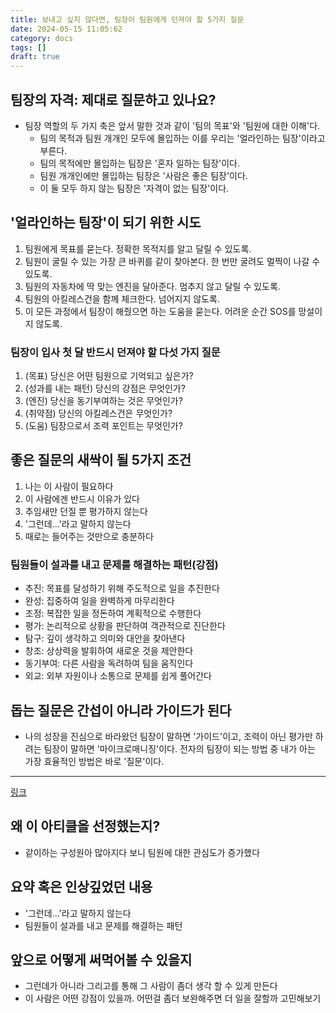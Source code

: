 ```yaml
---
title: 보내고 싶지 않다면, 팀장이 팀원에게 던져야 할 5가지 질문
date: 2024-05-15 11:05:62
category: docs
tags: []
draft: true
---
```


## 팀장의 자격: 제대로 질문하고 있나요?

- 팀장 역할의 두 가지 축은 앞서 말한 것과 같이 '팀의 목표'와 '팀원에 대한 이해'다.
  - 팀의 목적과 팀원 개개인 모두에 몰입하는 이를 우리는 '얼라인하는 팀장'이라고 부른다.
  - 팀의 목적에만 몰입하는 팀장은 '혼자 일하는 팀장'이다.
  - 팀원 개개인에만 몰입하는 팀장은 '사람은 좋은 팀장'이다.
  - 이 둘 모두 하지 않는 팀장은 '자격이 없는 팀장'이다.

## '얼라인하는 팀장'이 되기 위한 시도

1. 팀원에게 목표를 묻는다. 정확한 목적지를 알고 달릴 수 있도록.
2. 팀원이 굴릴 수 있는 가장 큰 바퀴를 같이 찾아본다. 한 번만 굴려도 멀찍이 나갈 수 있도록.
3. 팀원의 자동차에 딱 맞는 엔진을 달아준다. 멈추지 않고 달릴 수 있도록.
4. 팀원의 아킬레스건을 함께 체크한다. 넘어지지 않도록.
5. 이 모든 과정에서 팀장이 해줬으면 하는 도움을 묻는다. 어려운 순간 SOS를 망설이지 않도록.

### 팀장이 입사 첫 달 반드시 던져야 할 다섯 가지 질문

1. (목표) 당신은 어떤 팀원으로 기억되고 싶은가?
2. (성과를 내는 패턴) 당신의 강점은 무엇인가?
3. (엔진) 당신을 동기부여하는 것은 무엇인가?
4. (취약점) 당신의 아킬레스건은 무엇인가?
5. (도움) 팀장으로서 조력 포인트는 무엇인가?

## 좋은 질문의 새싹이 될 5가지 조건

1. 나는 이 사람이 필요하다
2. 이 사람에겐 반드시 이유가 있다
3. 추임새만 던질 뿐 평가하지 않는다
4. '그런데…'라고 말하지 않는다
5. 때로는 들어주는 것만으로 충분하다

### 팀원들이 설과를 내고 문제를 해결하는 패턴(강점)

- 추진: 목표를 달성하기 위해 주도적으로 일을 추진한다
- 완성: 집중하여 일을 완벽하게 마무리한다
- 조정: 복잡한 일을 정돈하여 계획적으로 수행한다
- 평가: 논리적으로 상황을 판단하여 객관적으로 진단한다
- 탐구: 깊이 생각하고 의미와 대안을 찾아낸다
- 창조: 상상력을 발휘하여 새로운 것을 제안한다
- 동기부여: 다른 사람을 독려하여 팀을 움직인다
- 외교: 외부 자원이나 소통으로 문제를 쉽게 풀어간다

## 돕는 질문은 간섭이 아니라 가이드가 된다

- 나의 성장을 진심으로 바라왔던 팀장이 말하면 '가이드'이고, 조력이 아닌 평가만 하려는 팀장이 말하면 '마이크로매니징'이다. 전자의 팀장이 되는 방법 중 내가 아는 가장 효율적인 방법은 바로 '질문'이다.

---

[링크](https://publy.co/content/7515?c_order=3&c_id=70&fr=home)

## 왜 이 아티클을 선정했는지?

- 같이하는 구성원아 많아지다 보니 팀원에 대한 관심도가 증가했다

## 요약 혹은 인상깊었던 내용

- '그런데…'라고 말하지 않는다
- 팀원들이 설과를 내고 문제를 해결하는 패턴

## 앞으로 어떻게 써먹어볼 수 있을지

- 그런데가 아니라 그리고를 통해 그 사람이 좀더 생각 할 수 있게 만든다
- 이 사람은 어떤 강점이 있을까. 어떤걸 좀더 보완해주면 더 일을 잘할까 고민해보기
